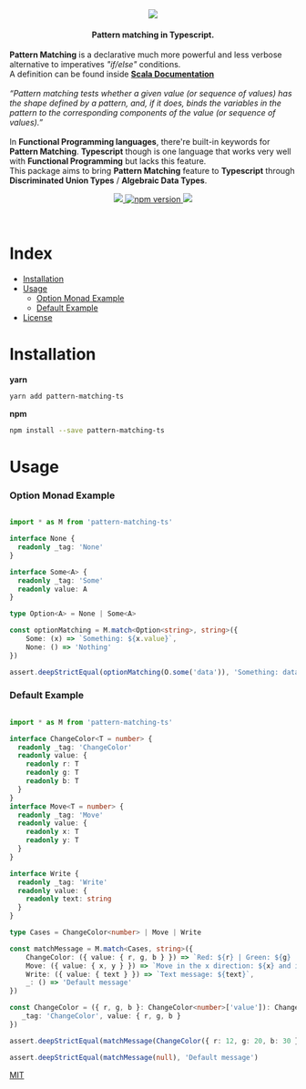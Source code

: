 <div align="center">
  <img src="https://github.com/nrdlab/pattern-matching-ts/blob/master/img/pattern-matching-ts.png?raw=true">
</div>

<h4 align="center">
  <strong>Pattern matching</strong> in <strong>Typescript</strong>.
</h4>

<p>
  <strong>Pattern Matching</strong> is a declarative much more powerful and less verbose alternative to imperatives <i>"if/else"</i> conditions.<br/>
  A definition can be found inside <a href="https://docs.scala-lang.org/tour/pattern-matching.html"><strong>Scala Documentation</strong></a><br><br>
<i>“Pattern matching tests whether a given value (or sequence of values) has the shape defined by a pattern, and, if it does, binds the variables in the pattern to the corresponding components of the value (or sequence of values).”</i><br><br>
  In <strong>Functional Programming languages</strong>, there're built-in keywords for <strong>Pattern Matching</strong>. <strong>Typescript</strong> though is one language that works very well with <strong>Functional Programming</strong> but lacks this feature.<br/>
This package aims to bring <strong>Pattern Matching</strong> feature to <strong>Typescript</strong> through <strong>Discriminated Union Types</strong> / <strong>Algebraic Data Types</strong>.
</p>


<p align="center">
  <a href="https://github.com/nrdlab/pattern-matching-ts/actions?query=workflow%3ACI">
   <img src="https://img.shields.io/badge/build-passing-green">
  <a>
  <a href="https://www.npmjs.com/package/pattern-matching-ts">
    <img src="https://badge.fury.io/js/ts-pattern.svg" alt="npm version" >
  </a>
  <a href="https://github.com/nrdlab/pattern-matching-ts">
    <img src="https://img.shields.io/badge/coverage-100%25-brightgreen" >
  </a>
</p>



<br />



# Index

- [Installation](#installation)
- [Usage](#usage)
  - [Option Monad Example](#option-example)
  - [Default Example](#default-example) 
- [License](#license)

# Installation

**yarn**

```sh
yarn add pattern-matching-ts
```

**npm**

```sh
npm install --save pattern-matching-ts
```

# Usage

### Option Monad Example

```ts

import * as M from 'pattern-matching-ts'

interface None {
  readonly _tag: 'None'
}

interface Some<A> {
  readonly _tag: 'Some'
  readonly value: A
}

type Option<A> = None | Some<A>

const optionMatching = M.match<Option<string>, string>({
    Some: (x) => `Something: ${x.value}`,
    None: () => 'Nothing'
})

assert.deepStrictEqual(optionMatching(O.some('data')), 'Something: data')

```

### Default Example

```ts

import * as M from 'pattern-matching-ts'

interface ChangeColor<T = number> {
  readonly _tag: 'ChangeColor'
  readonly value: {
    readonly r: T
    readonly g: T
    readonly b: T
  }
}
interface Move<T = number> {
  readonly _tag: 'Move'
  readonly value: {
    readonly x: T
    readonly y: T 
  }
}

interface Write {
  readonly _tag: 'Write'
  readonly value: {
    readonly text: string
  }
}

type Cases = ChangeColor<number> | Move | Write 

const matchMessage = M.match<Cases, string>({
    ChangeColor: ({ value: { r, g, b } }) => `Red: ${r} | Green: ${g} | Blue: ${b}`,
    Move: ({ value: { x, y } }) => `Move in the x direction: ${x} and in the y direction: ${y}`,
    Write: ({ value: { text } }) => `Text message: ${text}`,
    _: () => 'Default message'
})

const ChangeColor = ({ r, g, b }: ChangeColor<number>['value']): ChangeColor<number> => ({
   _tag: 'ChangeColor', value: { r, g, b }
})

assert.deepStrictEqual(matchMessage(ChangeColor({ r: 12, g: 20, b: 30 })),'Red: 12 | Green: 20 | Blue: 30')

assert.deepStrictEqual(matchMessage(null), 'Default message')
```



[MIT](/LICENSE.md)
